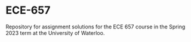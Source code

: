 # ECE-657

Repository for assignment solutions for the ECE 657 course in the Spring 2023 term at the University of Waterloo.
